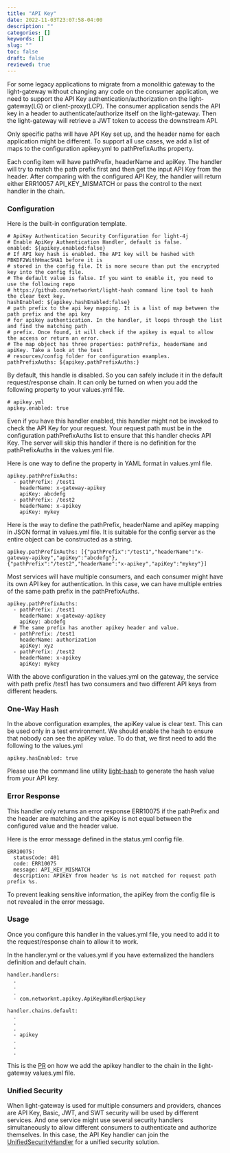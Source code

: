 ```yaml
---
title: "API Key"
date: 2022-11-03T23:07:58-04:00
description: ""
categories: []
keywords: []
slug: ""
toc: false
draft: false
reviewed: true
---
```


For some legacy applications to migrate from a monolithic gateway to the light-gateway without changing any code on the consumer application, we need to support the API Key authentication/authorization on the light-gateway(LG) or client-proxy(LCP). The consumer application sends the API key in a header to authenticate/authorize itself on the light-gateway. Then the light-gateway will retrieve a JWT token to access the downstream API. 

Only specific paths will have API Key set up, and the header name for each application might be different. To support all use cases, we add a list of maps to the configuration apikey.yml to pathPrefixAuths property. 


Each config item will have pathPrefix, headerName and apiKey. The handler will try to match the path prefix first and then get the input API Key from the header. After comparing with the configured API Key, the handler will return either ERR10057 API_KEY_MISMATCH or pass the control to the next handler in the chain. 

### Configuration

Here is the built-in configuration template. 

```
# ApiKey Authentication Security Configuration for light-4j
# Enable ApiKey Authentication Handler, default is false.
enabled: ${apikey.enabled:false}
# If API key hash is enabled. The API key will be hashed with PBKDF2WithHmacSHA1 before it is
# stored in the config file. It is more secure than put the encrypted key into the config file.
# The default value is false. If you want to enable it, you need to use the following repo
# https://github.com/networknt/light-hash command line tool to hash the clear text key.
hashEnabled: ${apikey.hashEnabled:false}
# path prefix to the api key mapping. It is a list of map between the path prefix and the api key
# for apikey authentication. In the handler, it loops through the list and find the matching path
# prefix. Once found, it will check if the apikey is equal to allow the access or return an error.
# The map object has three properties: pathPrefix, headerName and apiKey. Take a look at the test
# resources/config folder for configuration examples.
pathPrefixAuths: ${apikey.pathPrefixAuths:}
```

By default, this handle is disabled. So you can safely include it in the default request/response chain. It can only be turned on when you add the following property to your values.yml file. 

```
# apikey.yml
apikey.enabled: true
```

Even if you have this handler enabled, this handler might not be invoked to check the API Key for your request. Your request path must be in the configuration pathPrefixAuths list to ensure that this handler checks API Key. The server will skip this handler if there is no definition for the pathPrefixAuths in the values.yml file. 


Here is one way to define the property in YAML format in values.yml file.

```
apikey.pathPrefixAuths:
  - pathPrefix: /test1
    headerName: x-gateway-apikey
    apiKey: abcdefg
  - pathPrefix: /test2
    headerName: x-apikey
    apiKey: mykey
```

Here is the way to define the pathPrefix, headerName and apiKey mapping in JSON format in values.yml file. It is suitable for the config server as the entire object can be constructed as a string. 

```
apikey.pathPrefixAuths: [{"pathPrefix":"/test1","headerName":"x-gateway-apikey","apiKey":"abcdefg"},{"pathPrefix":"/test2","headerName":"x-apikey","apiKey":"mykey"}]

```

Most services will have multiple consumers, and each consumer might have its own API key for authentication. In this case, we can have multiple entries of the same path prefix in the pathPrefixAuths. 

```
apikey.pathPrefixAuths:
  - pathPrefix: /test1
    headerName: x-gateway-apikey
    apiKey: abcdefg
  # The same prefix has another apikey header and value.
  - pathPrefix: /test1
    headerName: authorization
    apiKey: xyz
  - pathPrefix: /test2
    headerName: x-apikey
    apiKey: mykey
```

With the above configuration in the values.yml on the gateway, the service with path prefix /test1 has two consumers and two different API keys from different headers. 

### One-Way Hash

In the above configuration examples, the apiKey value is clear text. This can be used only in a test environment. We should enable the hash to ensure that nobody can see the apiKey value. To do that, we first need to add the following to the values.yml

```
apikey.hasEnabled: true
```
Please use the command line utility [light-hash][] to generate the hash value from your API key. 


### Error Response

This handler only returns an error response ERR10075 if the pathPrefix and the header are matching and the apiKey is not equal between the configured value and the header value. 


Here is the error message defined in the status.yml config file.

```
ERR10075:
  statusCode: 401
  code: ERR10075
  message: API_KEY_MISMATCH
  description: APIKEY from header %s is not matched for request path prefix %s.
```

To prevent leaking sensitive information, the apiKey from the config file is not revealed in the error message. 

### Usage

Once you configure this handler in the values.yml file, you need to add it to the request/response chain to allow it to work. 

In the handler.yml or the values.yml if you have externalized the handlers definition and default chain. 


```
handler.handlers:
  .
  .
  .
  - com.networknt.apikey.ApiKeyHandler@apikey

handler.chains.default:
  .
  .
  .
  - apikey
  .
  .
  .

```

This is the [PR](https://github.com/networknt/light-gateway/issues/92) on how we add the apikey handler to the chain in the light-gateway values.yml file. 

### Unified Security

When light-gateway is used for multiple consumers and providers, chances are API Key, Basic, JWT, and SWT security will be used by different services. And one service might use several security handlers simultaneously to allow different consumers to authenticate and authorize themselves. In this case, the API Key handler can join the [UnifiedSecurityHandler][] for a unified security solution. 

 
[UnifiedSecurityHandler]: /service/gateway/unified-security/
[light-hash]: https://github.com/networknt/light-hash



